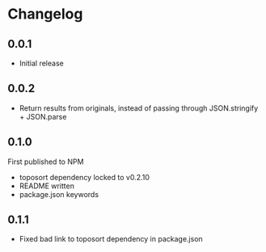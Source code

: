 # Changelog

## 0.0.1

* Initial release

## 0.0.2

* Return results from originals, instead of passing through JSON.stringify + JSON.parse

## 0.1.0

First published to NPM

* toposort dependency locked to v0.2.10
* README written
* package.json keywords

## 0.1.1

* Fixed bad link to toposort dependency in package.json
